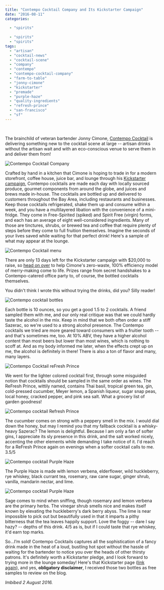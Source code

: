 ```yaml
---
title: "Contempo Cocktail Company and Its Kickstarter Campaign"
date: "2016-08-11"
categories: 
  
  - "spirits"
  
  - "spirits"
  - "spirits"
tags: 
  - "artisan"
  - "cocktail-news"
  - "cocktail-scene"
  - "company"
  - "contempo"
  - "contempo-cocktail-company"
  - "farm-to-table"
  - "jonny-cimone"
  - "kickstarter"
  - "premade"
  - "purple-haze"
  - "quality-ingredients"
  - "refresh-prince"
  - "san-francisco"
  - "sf"
---
```


 

The brainchild of veteran bartender Jonny Cimone, [Contempo Cocktail](http://contempococktailcompany.com/) is delivering something new to the cocktail scene at large -- artisan drinks without the artisan wait and with an eco-conscious venue to serve them in and deliver them from!

![Contempo Cocktail Company](http://s3.amazonaws.com/thegourmez-wpmedia/2016/08/LOGOtransparent-500x167.png)

Crafted by hand in a kitchen that Cimone is hoping to trade in for a modern storefront, coffee house, juice bar, and lounge through his [Kickstarter campaign,](https://www.kickstarter.com/projects/383933352/contempo-cocktail-company-fresh-modern-unique-nece) Contempo cocktails are made each day with locally sourced produce, gourmet components from around the globe, and juices and brews made in-house. The cocktails are bottled up and delivered to customers throughout the Bay Area, including restaurants and businesses. Keep those cocktails refrigerated, shake them up and consume within a week, and you have a multilayered libation with the convenience of a mini-fridge. They come in Free-Spirited (spiked) and Spirit Free (virgin) forms, and each has an average of eight well-considered ingredients. Many of those are tinctures, shrubs, or brewed tea and coffee that require plenty of steps before they come to full fruition themselves. Imagine the seconds of your lives saved while waiting for that perfect drink! Here's a sample of what may appear at the lounge.

![Contempo Cocktail menu](http://s3.amazonaws.com/thegourmez-wpmedia/2016/08/contempo-menu-500x438.png)

There are only 13 days left for the Kickstarter campaign with $20,000 to raise, so [head on over](https://www.kickstarter.com/projects/383933352/contempo-cocktail-company-fresh-modern-unique-nece) to help Cimone's zero-waste, 100% efficiency model of merry-making come to life. Prizes range from secret handshakes to a Contempo-catered office party to, of course, the bottled cocktails themselves.

You didn't think I wrote this without trying the drinks, did you? Silly reader!

![Contempo cocktail bottles](http://s3.amazonaws.com/thegourmez-wpmedia/2016/08/ContempoCocktails-01-389x500.jpg)

Each bottle is 10 ounces, so you get a good 1.5 to 2 cocktails. A friend sampled them with me, and our only real critique was that we could hardly taste the alcohol in the mix. Keep in mind that we both often order a stiff Sazerac, so we're used to a strong alcohol presence. The Contempo cocktails we tried are more geared toward consumers with a fruitier tooth -- and that's sometimes me, too. At 10% ABV, they have a higher alcohol content than most beers but lower than most wines, which is nothing to scoff at. And as my body informed me later, when the effects crept up on me, the alcohol is definitely in there! There is also a ton of flavor and many, many layers.

![Contempo Cocktail reFresh Prince](http://s3.amazonaws.com/thegourmez-wpmedia/2016/08/ContempoCocktails-03-331x500.jpg)

We went for the lighter colored cocktail first, through some misguided notion that cocktails should be sampled in the same order as wines. The ReFresh Prince, wittily named, contains Thai basil, tropical green tea, gin, cold-pressed cucumber, Meyer lemon, a Spanish liqueur, sugar snap peas, local honey, cracked pepper, and pink sea salt. What a grocery list of garden goodness!

![Contempo cocktail Refresh Prince](http://s3.amazonaws.com/thegourmez-wpmedia/2016/08/ContempoCocktails-04-500x390.jpg)

The cucumber comes on strong with a peppery smell in the mix. I would dial down the honey, but may I remind you that my fallback cocktail is a whisky-heavy Sazerac? The lemon is delightful. Because I am only a fan of softer gins, I appreciate its sly presence in this drink, and the salt worked nicely, accenting the other elements while demanding I take notice of it. I'd reach for a ReFresh Prince again on evenings when a softer cocktail calls to me. 3.5/5

![Contempo cocktail Purple Haze](http://s3.amazonaws.com/thegourmez-wpmedia/2016/08/ContempoCocktails-02-308x500.jpg)

The Purple Haze is made with lemon verbena, elderflower, wild huckleberry, rye whiskey, black currant tea, rosemary, raw cane sugar, ginger shrub, vanilla, mandarin nectar, and lime.

![Contempo cocktail Purple Haze](http://s3.amazonaws.com/thegourmez-wpmedia/2016/08/ContempoCocktails-06-398x500.jpg)

Sage comes to mind when sniffing, though rosemary and lemon verbena are the primary herbs. The vinegar shrub smells nice and makes itself known by elevating the huckleberry's dark berry abyss. The lime is near impossible to pick out but beautifully used in that it imparts a pithy bitterness that the tea leaves happily support. Love the foggy -- dare I say hazy? -- depths of this drink. 4/5 as is, but if I could taste that rye whiskey, it'd earn top marks.

So…I’m sold! Contempo Cocktails captures all the sophistication of a fancy drink made in the heat of a loud, bustling hot spot without the hassle of waiting for the bartender to notice you over the heads of other thirsty patrons. It's definitely worth a Kickstarter pledge, and I look forward to trying more in the lounge someday! Here's that Kickstarter page ([link again](https://www.kickstarter.com/projects/383933352/contempo-cocktail-company-fresh-modern-unique-nece)), and yes, **obligatory disclaimer**, I received those two bottles as free samples to review on the blog.

_Imbibed 2 August 2016._
